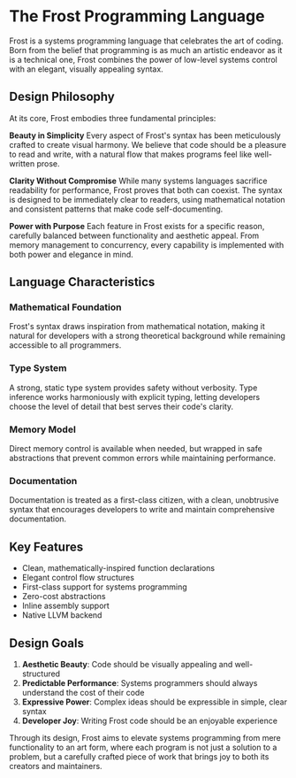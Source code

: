 # The Frost Programming Language

Frost is a systems programming language that celebrates the art of coding. Born
from the belief that programming is as much an artistic endeavor as it is a
technical one, Frost combines the power of low-level systems control with an
elegant, visually appealing syntax.

## Design Philosophy

At its core, Frost embodies three fundamental principles:

**Beauty in Simplicity** Every aspect of Frost's syntax has been meticulously
crafted to create visual harmony. We believe that code should be a pleasure to
read and write, with a natural flow that makes programs feel like well-written
prose.

**Clarity Without Compromise** While many systems languages sacrifice
readability for performance, Frost proves that both can coexist. The syntax is
designed to be immediately clear to readers, using mathematical notation and
consistent patterns that make code self-documenting.

**Power with Purpose** Each feature in Frost exists for a specific reason,
carefully balanced between functionality and aesthetic appeal. From memory
management to concurrency, every capability is implemented with both power and
elegance in mind.

## Language Characteristics

### Mathematical Foundation

Frost's syntax draws inspiration from mathematical notation, making it natural
for developers with a strong theoretical background while remaining accessible
to all programmers.

### Type System

A strong, static type system provides safety without verbosity. Type inference
works harmoniously with explicit typing, letting developers choose the level of
detail that best serves their code's clarity.

### Memory Model

Direct memory control is available when needed, but wrapped in safe abstractions
that prevent common errors while maintaining performance.

### Documentation

Documentation is treated as a first-class citizen, with a clean, unobtrusive
syntax that encourages developers to write and maintain comprehensive
documentation.

## Key Features

- Clean, mathematically-inspired function declarations
- Elegant control flow structures
- First-class support for systems programming
- Zero-cost abstractions
- Inline assembly support
- Native LLVM backend

## Design Goals

1. **Aesthetic Beauty**: Code should be visually appealing and well-structured
2. **Predictable Performance**: Systems programmers should always understand the
   cost of their code
3. **Expressive Power**: Complex ideas should be expressible in simple, clear
   syntax
4. **Developer Joy**: Writing Frost code should be an enjoyable experience

Through its design, Frost aims to elevate systems programming from mere
functionality to an art form, where each program is not just a solution to a
problem, but a carefully crafted piece of work that brings joy to both its
creators and maintainers.
